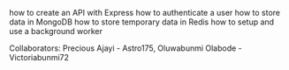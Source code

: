 how to create an API with Express how to authenticate a user how to store data in MongoDB how to store temporary data in Redis how to setup and use a background worker

Collaborators: Precious Ajayi - Astro175, Oluwabunmi Olabode - Victoriabunmi72
